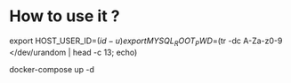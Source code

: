 # How to use it ?

export HOST_USER_ID=$(id -u)
export MYSQL_ROOT_PWD=$(tr -dc A-Za-z0-9 </dev/urandom | head -c 13; echo)

docker-compose up -d
